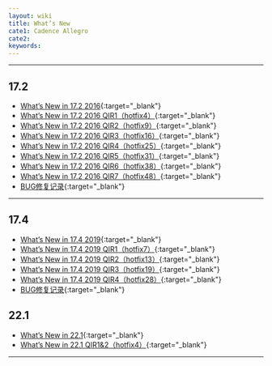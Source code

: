 ```yaml
---
layout: wiki
title: What’s New
cate1: Cadence Allegro
cate2: 
keywords: 
---
```


* * *

## 17.2

-  [What’s New in 17.2 2016](https://tiny-yhw.github.io//2023/06/08/cadence-allegro-whats-new-in-17-2-2016/){:target="_blank"}
-  [What’s New in 17.2 2016 QIR1（hotfix4）](https://tiny-yhw.github.io//2023/06/08/cadence-allegro-whats-new-in-17-2-2016-qir-1-hotfix4/){:target="_blank"}
-  [What’s New in 17.2 2016 QIR2（hotfix9）](https://tiny-yhw.github.io//2023/06/08/cadence-allegro-whats-new-in-17-2-2016-qir-2-hotfix9/){:target="_blank"}
-  [What’s New in 17.2 2016 QIR3（hotfix16）](https://tiny-yhw.github.io//2023/06/08/cadence-allegro-whats-new-in-17-2-2016-qir-3-hotfix16/){:target="_blank"}
-  [What’s New in 17.2 2016 QIR4（hotfix25）](https://tiny-yhw.github.io//2023/06/08/cadence-allegro-whats-new-in-17-2-2016-qir-4-hotfix25/){:target="_blank"}
-  [What’s New in 17.2 2016 QIR5（hotfix31）](https://tiny-yhw.github.io//2023/06/08/cadence-allegro-whats-new-in-17-2-2016-qir-5-hotfix31/){:target="_blank"}
-  [What’s New in 17.2 2016 QIR6（hotfix38）](https://tiny-yhw.github.io//2023/06/08/cadence-allegro-whats-new-in-17-2-2016-qir-6-hotfix38/){:target="_blank"}
-  [What’s New in 17.2 2016 QIR7（hotfix48）](https://tiny-yhw.github.io//2023/06/08/cadence-allegro-whats-new-in-17-2-2016-qir-7-hotfix48/){:target="_blank"}
-  [BUG修复记录](https://layouto.lanzouf.com/i1LVI0tkym7i){:target="_blank"}

* * *

## 17.4

*   [What’s New in 17.4 2019](https://tiny-yhw.github.io//2023/06/12/cadence-allegro-whats-new-in-17-4-2019/){:target="_blank"}
*   [What’s New in 17.4 2019 QIR1（hotfix7）](https://tiny-yhw.github.io//2023/06/12/cadence-allegro-whats-new-in-17-4-qir1-hotfix-007/){:target="_blank"}
*   [What’s New in 17.4 2019 QIR2（hotfix13）](https://tiny-yhw.github.io//2023/06/12/cadence-allegro-whats-new-in-17-4-qir2-hotfix-013/){:target="_blank"}
*   [What’s New in 17.4 2019 QIR3（hotfix19）](https://tiny-yhw.github.io//2023/06/12/cadence-allegro-whats-new-in-17-4-qir3-hotfix-019/){:target="_blank"}
*   [What’s New in 17.4 2019 QIR4（hotfix28）](https://tiny-yhw.github.io//2023/06/12/cadence-allegro-whats-new-in-17-4-qir4-hotfix-028/){:target="_blank"}
*   [BUG修复记录](https://layouto.lanzouf.com/i1LVI0tkym7i){:target="_blank"}

## 22.1

*   [What’s New in 22.1](https://tiny-yhw.github.io//2023/06/06/cadence-allegro-whats-new-in-22-1/){:target="_blank"}
*   [What’s New in 22.1 QIR1&2（hotfix4）](https://tiny-yhw.github.io//2023/06/06/cadence-allegro-whats-new-in-22-1-QIR1+2/){:target="_blank"}

* * *